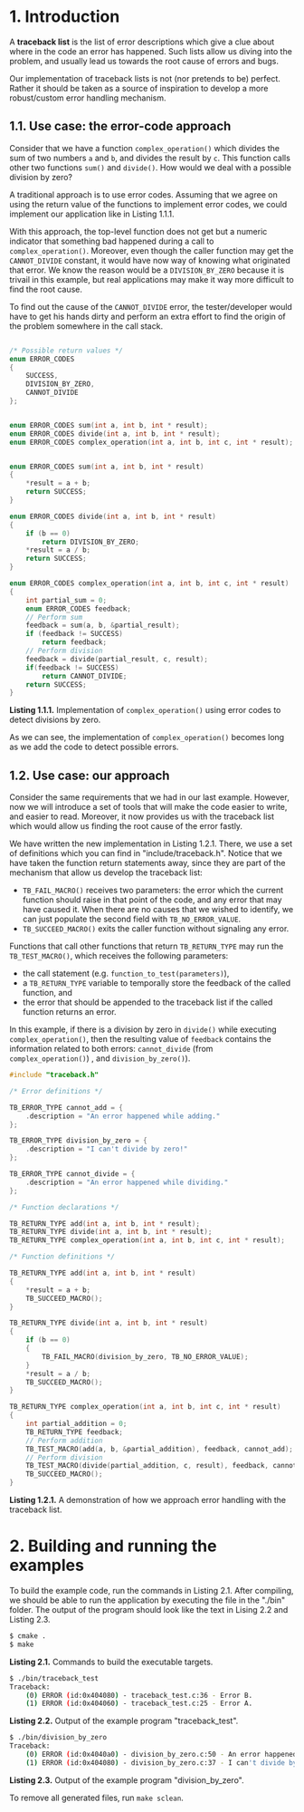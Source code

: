 
# 1. Introduction

A **traceback list** is the list of error descriptions which give a clue about where in the code an error has happened. Such lists allow us diving into the problem, and usually lead us towards the root cause of errors and bugs.

Our implementation of traceback lists is not (nor pretends to be) perfect. Rather it should be taken as a source of inspiration to develop a more robust/custom error handling mechanism.


## 1.1. Use case: the error-code approach

Consider that we have a function `complex_operation()` which divides the sum of two numbers `a` and `b`, and divides the result by `c`. This function calls other two functions `sum()` and `divide()`. How would we deal with a possible division by zero?

A traditional approach is to use error codes. Assuming that we agree on using the return value of the functions to implement error codes, we could implement our application like in Listing 1.1.1.

With this approach, the top-level function does not get but a numeric indicator that something bad happened during a call to `complex_operation()`. Moreover, even though the caller function may get the `CANNOT_DIVIDE` constant, it would have now way of knowing what originated that error. We know the reason would be a `DIVISION_BY_ZERO` because it is trivail in this example, but real applications may make it way more difficult to find the root cause.

To find out the cause of the `CANNOT_DIVIDE` error, the tester/developer would have to get his hands dirty and perform an extra effort to find the origin of the problem somewhere in the call stack.

```c

/* Possible return values */
enum ERROR_CODES
{
    SUCCESS,
    DIVISION_BY_ZERO,
    CANNOT_DIVIDE
};


enum ERROR_CODES sum(int a, int b, int * result);
enum ERROR_CODES divide(int a, int b, int * result);
enum ERROR_CODES complex_operation(int a, int b, int c, int * result);


enum ERROR_CODES sum(int a, int b, int * result)
{
    *result = a + b;
    return SUCCESS;
}

enum ERROR_CODES divide(int a, int b, int * result)
{
    if (b == 0)
        return DIVISION_BY_ZERO;
    *result = a / b;
    return SUCCESS;
}

enum ERROR_CODES complex_operation(int a, int b, int c, int * result)
{
    int partial_sum = 0;
    enum ERROR_CODES feedback;
    // Perform sum
    feedback = sum(a, b, &partial_result);
    if (feedback != SUCCESS)
        return feedback;
    // Perform division
    feedback = divide(partial_result, c, result);
    if(feedback != SUCCESS)
        return CANNOT_DIVIDE;
    return SUCCESS;
}

```

**Listing 1.1.1.** Implementation of `complex_operation()` using error codes to detect divisions by zero.

As we can see, the implementation of `complex_operation()` becomes long as we add the code to detect possible errors.


## 1.2. Use case: our approach

Consider the same requirements that we had in our last example. However, now we will introduce a set of tools that will make the code easier to write, and easier to read. Moreover, it now provides us with the traceback list which would allow us finding the root cause of the error fastly.

We have written the new implementation in Listing 1.2.1. There, we use a set of definitions which you can find in "include/traceback.h". Notice that we have taken the function return statements away, since they are part of the mechanism that allow us develop the traceback list:

- `TB_FAIL_MACRO()` receives two parameters: the error which the current function should raise in that point of the code, and any error that may have caused it. When there are no causes that we wished to identify, we can just populate the second field with `TB_NO_ERROR_VALUE`.
- `TB_SUCCEED_MACRO()` exits the caller function without signaling any error.

Functions that call other functions that return `TB_RETURN_TYPE` may run the `TB_TEST_MACRO()`, which receives the following parameters:

- the call statement (e.g. `function_to_test(parameters)`),
- a `TB_RETURN_TYPE` variable to temporally store the feedback of the called function, and
- the error that should be appended to the traceback list if the called function returns an error.

In this example, if there is a division by zero in `divide()` while executing `complex_operation()`, then the resulting value of `feedback` contains the information related to both errors: `cannot_divide` (from `complex_operation()`)
, and `division_by_zero()`).

```c
#include "traceback.h"

/* Error definitions */

TB_ERROR_TYPE cannot_add = {
    .description = "An error happened while adding."
};

TB_ERROR_TYPE division_by_zero = {
    .description = "I can't divide by zero!"
};

TB_ERROR_TYPE cannot_divide = {
    .description = "An error happened while dividing."
};

/* Function declarations */

TB_RETURN_TYPE add(int a, int b, int * result);
TB_RETURN_TYPE divide(int a, int b, int * result);
TB_RETURN_TYPE complex_operation(int a, int b, int c, int * result);

/* Function definitions */

TB_RETURN_TYPE add(int a, int b, int * result)
{
    *result = a + b;
    TB_SUCCEED_MACRO();
}

TB_RETURN_TYPE divide(int a, int b, int * result)
{
    if (b == 0)
    {
        TB_FAIL_MACRO(division_by_zero, TB_NO_ERROR_VALUE);
    }
    *result = a / b;
    TB_SUCCEED_MACRO();
}

TB_RETURN_TYPE complex_operation(int a, int b, int c, int * result)
{
    int partial_addition = 0;
    TB_RETURN_TYPE feedback;
    // Perform addition
    TB_TEST_MACRO(add(a, b, &partial_addition), feedback, cannot_add);
    // Perform division
    TB_TEST_MACRO(divide(partial_addition, c, result), feedback, cannot_divide);
    TB_SUCCEED_MACRO();
}
```

**Listing 1.2.1.** A demonstration of how we approach error handling with the traceback list.


# 2. Building and running the examples

To build the example code, run the commands in Listing 2.1. After compiling, we should be able to run the application by executing the file in the "./bin" folder. The output of the program should look like the text in Lising 2.2 and Listing 2.3.

```bash
$ cmake .
$ make
```

**Listing 2.1.** Commands to build the executable targets.

```bash
$ ./bin/traceback_test
Traceback:
    (0) ERROR (id:0x404080) - traceback_test.c:36 - Error B.
    (1) ERROR (id:0x404060) - traceback_test.c:25 - Error A.
```

**Listing 2.2.** Output of the example program "traceback_test".

```bash
$ ./bin/division_by_zero
Traceback:
    (0) ERROR (id:0x4040a0) - division_by_zero.c:50 - An error happened while dividing.
    (1) ERROR (id:0x404080) - division_by_zero.c:37 - I can't divide by zero!
```

**Listing 2.3.** Output of the example program "division_by_zero".

To remove all generated files, run `make sclean`.
